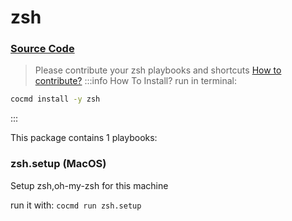 # zsh
### [ Source Code ](https://github.com/cocmd/hub/tree/master/packages/zsh)
> Please contribute your zsh playbooks and shortcuts
> [How to contribute?](https://cocmd.org/docs/contributing)
:::info How To Install?
run in terminal:
```bash
cocmd install -y zsh
```
:::


This package contains 1 playbooks:

### zsh.setup (MacOS)
Setup zsh,oh-my-zsh for this machine


run it with: `cocmd run zsh.setup`




